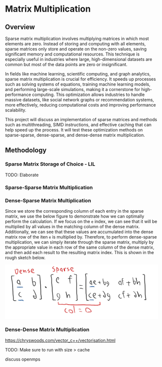 # Matrix Multiplication

## Overview
Sparse matrix multiplication involves multiplying matrices in which most elements are zero. Instead of storing and computing with all elements, sparse matrices only store and operate on the non-zero values, saving significant memory and computational resources. This technique is especially useful in industries where large, high-dimensional datasets are common but most of the data points are zero or insignificant.

In fields like machine learning, scientific computing, and graph analytics, sparse matrix multiplication is crucial for efficiency. It speeds up processes such as solving systems of equations, training machine learning models, and performing large-scale simulations, making it a cornerstone for high-performance computing. This optimization allows industries to handle massive datasets, like social network graphs or recommendation systems, more effectively, reducing computational costs and improving performance scalability.

This project will discuss an implementation of sparse matrices and methods such as multithreading, SIMD instructions, and effective caching that can help speed up the process. It will test these optimization methods on sparse-sparse, dense-sparse, and dense-dense matrix multiplication.

## Methodology
### Sparse Matrix Storage of Choice - LIL
TODO: Elaborate

### Sparse-Sparse Matrix Multiplication

### Dense-Sparse Matrix Multiplication
Since we store the corresponding column of each entry in the sparse matrix, we use the below figure to demonstrate how we can optimally perform the calculation. If we focus on the `e` index, we can see that it will be multiplied by all values in the matching column of the dense matrix. Additionally, we can see that these values are accumulated into the dense matrix row of the iten `e` is multiplied by.  Therefore, to perform dense-sparse multiplication, we can simply iterate through the sparse matrix, multiply by the appropriate value in each row of the same column of the dense matrix, and then add each result to the resulting matrix index. This is shown in the rough sketch below.
<p align="center">
  <img src="images/dense-sparse.jpg" alt="hwloc tool output" />
</p>

### Dense-Dense Matrix Multiplication

https://chryswoods.com/vector_c++/vectorisation.html

TODO: Make sure to run with size > cache

discuss openmps